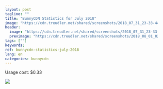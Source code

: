 ```yaml
---
layout: post
tagline: ""
title: "BunnyCDN Statistics for July 2018"
image: "https://cdn.treudler.net/shared/screenshots/2018_07_31_23-33-44_GNzC313NVkKZtdVqOC5Z.png"
header:
  image: "https://cdn.treudler.net/shared/screenshots/2018_07_31_23-33-44_GNzC313NVkKZtdVqOC5Z.png"
  previmage: "https://cdn.treudler.net/shared/screenshots/2018_08_01_02-13-54_y2YKpyH5EViMc2cA7uXW.png"
tags: [""]
keywords:
ref: bunnycdn-statistics-july-2018
lang: en
categories: bunnycdn
---
```


Usage cost: $0.33

![](https://cdn.treudler.net/shared/screenshots/2018_08_01_02-04-08_KxVeCkcX30QmIEiH62Eq.png)

